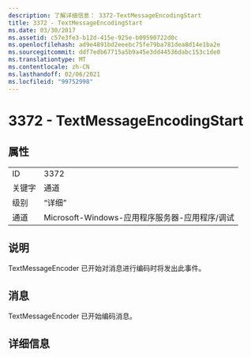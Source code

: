 ```yaml
---
description: 了解详细信息： 3372-TextMessageEncodingStart
title: 3372 - TextMessageEncodingStart
ms.date: 03/30/2017
ms.assetid: c57e3fe3-b12d-415e-925e-b09590722d0c
ms.openlocfilehash: ad9e4891bd2eeebc75fe79ba781dea8d14e1ba2e
ms.sourcegitcommit: ddf7edb67715a5b9a45e3dd44536dabc153c1de0
ms.translationtype: MT
ms.contentlocale: zh-CN
ms.lasthandoff: 02/06/2021
ms.locfileid: "99752998"
---
```

# <a name="3372---textmessageencodingstart"></a>3372 - TextMessageEncodingStart

## <a name="properties"></a>属性  
  
|||  
|-|-|  
|ID|3372|  
|关键字|通道|  
|级别|“详细”|  
|通道|Microsoft-Windows-应用程序服务器-应用程序/调试|  
  
## <a name="description"></a>说明  

 TextMessageEncoder 已开始对消息进行编码时将发出此事件。  
  
## <a name="message"></a>消息  

 TextMessageEncoder 已开始编码消息。  
  
## <a name="details"></a>详细信息
